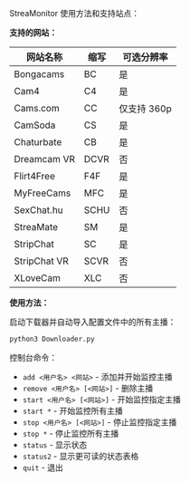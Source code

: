 StreaMonitor 使用方法和支持站点：

**支持的网站：**

| 网站名称       | 缩写  | 可选分辨率 |
| -------------- | ----- | ---------- |
| Bongacams      | BC    | 是         |
| Cam4           | C4    | 是         |
| Cams.com       | CC    | 仅支持 360p |
| CamSoda        | CS    | 是         |
| Chaturbate     | CB    | 是         |
| Dreamcam VR    | DCVR  | 否         |
| Flirt4Free     | F4F   | 是         |
| MyFreeCams     | MFC   | 是         |
| SexChat.hu     | SCHU  | 否         |
| StreaMate      | SM    | 是         |
| StripChat      | SC    | 是         |
| StripChat VR   | SCVR  | 否         |
| XLoveCam       | XLC   | 否         |

**使用方法：**

启动下载器并自动导入配置文件中的所有主播：

```bash
python3 Downloader.py
```

控制台命令：

- `add <用户名> <网站>` - 添加并开始监控主播
- `remove <用户名> [<网站>]` - 删除主播
- `start <用户名> [<网站>]` - 开始监控指定主播
- `start *` - 开始监控所有主播
- `stop <用户名> [<网站>]` - 停止监控指定主播
- `stop *` - 停止监控所有主播
- `status` - 显示状态
- `status2` - 显示更可读的状态表格
- `quit` - 退出